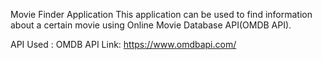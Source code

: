 Movie Finder Application
This application can be used to find information about a certain movie using Online Movie Database API(OMDB API).

API Used : OMDB API
Link: https://www.omdbapi.com/
